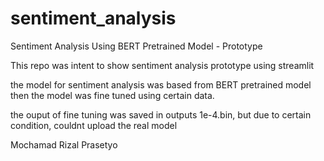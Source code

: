 # sentiment_analysis
Sentiment Analysis Using BERT Pretrained Model - Prototype

This repo was intent to show sentiment analysis prototype using streamlit

the model for sentiment analysis was based from BERT pretrained model then the model was fine tuned using certain data.

the ouput of fine tuning was saved in outputs 1e-4.bin, but due to certain condition, couldnt upload the real model

Mochamad Rizal Prasetyo
